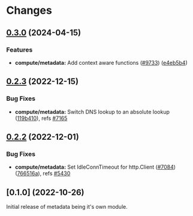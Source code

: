 # Changes

## [0.3.0](https://github.com/googleapis/google-cloud-go/compare/compute/metadata/v0.2.3...compute/metadata/v0.3.0) (2024-04-15)


### Features

* **compute/metadata:** Add context aware functions  ([#9733](https://github.com/googleapis/google-cloud-go/issues/9733)) ([e4eb5b4](https://github.com/googleapis/google-cloud-go/commit/e4eb5b46ee2aec9d2fc18300bfd66015e25a0510))

## [0.2.3](https://github.com/googleapis/google-cloud-go/compare/compute/metadata/v0.2.2...compute/metadata/v0.2.3) (2022-12-15)


### Bug Fixes

* **compute/metadata:** Switch DNS lookup to an absolute lookup ([119b410](https://github.com/googleapis/google-cloud-go/commit/119b41060c7895e45e48aee5621ad35607c4d021)), refs [#7165](https://github.com/googleapis/google-cloud-go/issues/7165)

## [0.2.2](https://github.com/googleapis/google-cloud-go/compare/compute/metadata/v0.2.1...compute/metadata/v0.2.2) (2022-12-01)


### Bug Fixes

* **compute/metadata:** Set IdleConnTimeout for http.Client ([#7084](https://github.com/googleapis/google-cloud-go/issues/7084)) ([766516a](https://github.com/googleapis/google-cloud-go/commit/766516aaf3816bfb3159efeea65aa3d1d205a3e2)), refs [#5430](https://github.com/googleapis/google-cloud-go/issues/5430)

## [0.1.0] (2022-10-26)

Initial release of metadata being it's own module.
